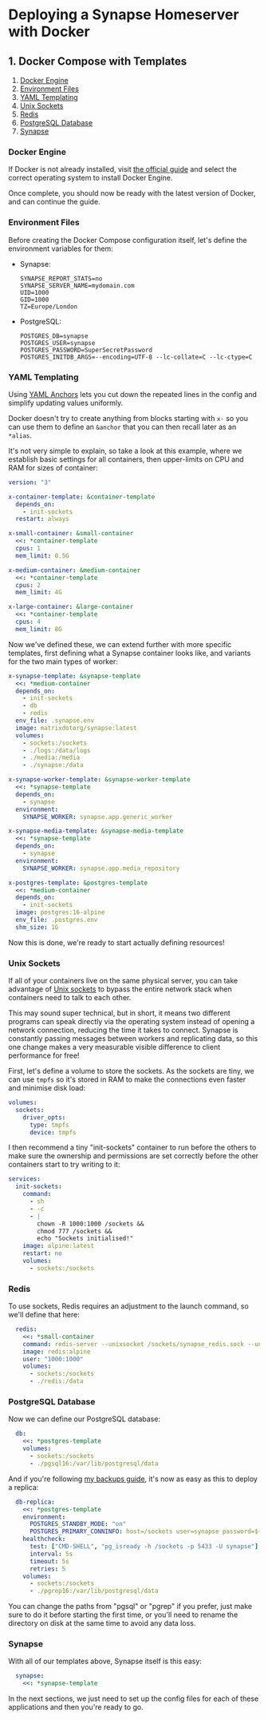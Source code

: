 # Deploying a Synapse Homeserver with Docker

## 1. Docker Compose with Templates

1. [Docker Engine](#docker-engine)
2. [Environment Files](#environment-files)
3. [YAML Templating](#yaml-templating)
4. [Unix Sockets](#unix-sockets)
5. [Redis](#redis)
6. [PostgreSQL Database](#postgresql-database)
7. [Synapse](#synapse)

### Docker Engine

If Docker is not already installed, visit [the official guide](https://docs.docker.com/engine/install/#supported-platforms)
and select the correct operating system to install Docker Engine.

Once complete, you should now be ready with the latest version of Docker, and can continue the guide.

### Environment Files

Before creating the Docker Compose configuration itself, let's define the environment variables for them:

- Synapse:

  ```ini,filepath=.synapse.env
  SYNAPSE_REPORT_STATS=no
  SYNAPSE_SERVER_NAME=mydomain.com
  UID=1000
  GID=1000
  TZ=Europe/London
  ```

- PostgreSQL:

  ```ini,filepath=.postgres.env
  POSTGRES_DB=synapse
  POSTGRES_USER=synapse
  POSTGRES_PASSWORD=SuperSecretPassword
  POSTGRES_INITDB_ARGS=--encoding=UTF-8 --lc-collate=C --lc-ctype=C
  ```

### YAML Templating

Using [YAML Anchors](https://yaml.org/spec/1.2.2/#3222-anchors-and-aliases) lets you cut down the
repeated lines in the config and simplify updating values uniformly.

Docker doesn't try to create anything from blocks starting with `x-` so you can use them to define
an `&anchor` that you can then recall later as an `*alias`.

It's not very simple to explain, so take a look at this example, where we establish basic settings
for all containers, then upper-limits on CPU and RAM for sizes of container:

```yaml,icon=.devicon-docker-plain,filepath=docker-compose.yml
version: "3"

x-container-template: &container-template
  depends_on:
    - init-sockets
  restart: always

x-small-container: &small-container
  <<: *container-template
  cpus: 1
  mem_limit: 0.5G

x-medium-container: &medium-container
  <<: *container-template
  cpus: 2
  mem_limit: 4G

x-large-container: &large-container
  <<: *container-template
  cpus: 4
  mem_limit: 8G
```

Now we've defined these, we can extend further with more specific templates, first defining what a
Synapse container looks like, and variants for the two main types of worker:

```yaml,icon=.devicon-docker-plain,filepath=docker-compose.yml
x-synapse-template: &synapse-template
  <<: *medium-container
  depends_on:
    - init-sockets
    - db
    - redis
  env_file: .synapse.env
  image: matrixdotorg/synapse:latest
  volumes:
    - sockets:/sockets
    - ./logs:/data/logs
    - ./media:/media
    - ./synapse:/data

x-synapse-worker-template: &synapse-worker-template
  <<: *synapse-template
  depends_on:
    - synapse
  environment:
    SYNAPSE_WORKER: synapse.app.generic_worker

x-synapse-media-template: &synapse-media-template
  <<: *synapse-template
  depends_on:
    - synapse
  environment:
    SYNAPSE_WORKER: synapse.app.media_repository

x-postgres-template: &postgres-template
  <<: *medium-container
  depends_on:
    - init-sockets
  image: postgres:16-alpine
  env_file: .postgres.env
  shm_size: 1G
```

Now this is done, we're ready to start actually defining resources!

### Unix Sockets

If all of your containers live on the same physical server, you can take advantage of [Unix sockets](https://en.wikipedia.org/wiki/Unix_domain_socket)
to bypass the entire network stack when containers need to talk to each other.

This may sound super technical, but in short, it means two different programs can speak directly
via the operating system instead of opening a network connection, reducing the time it takes to
connect. Synapse is constantly passing messages between workers and replicating data, so this one
change makes a very measurable visible difference to client performance for free!

First, let's define a volume to store the sockets. As the sockets are tiny, we can use `tmpfs` so
it's stored in RAM to make the connections even faster and minimise disk load:

```yaml,icon=.devicon-docker-plain,filepath=docker-compose.yml
volumes:
  sockets:
    driver_opts:
      type: tmpfs
      device: tmpfs
```

I then recommend a tiny "init-sockets" container to run before the others to make sure the ownership
and permissions are set correctly before the other containers start to try writing to it:

```yaml,icon=.devicon-docker-plain,filepath=docker-compose.yml
services:
  init-sockets:
    command:
      - sh
      - -c
      - |
        chown -R 1000:1000 /sockets &&
        chmod 777 /sockets &&
        echo "Sockets initialised!"
    image: alpine:latest
    restart: no
    volumes:
      - sockets:/sockets
```

### Redis

To use sockets, Redis requires an adjustment to the launch command, so we'll define that here:

```yaml,icon=.devicon-docker-plain,filepath=docker-compose.yml
  redis:
    <<: *small-container
    command: redis-server --unixsocket /sockets/synapse_redis.sock --unixsocketperm 660
    image: redis:alpine
    user: "1000:1000"
    volumes:
      - sockets:/sockets
      - ./redis:/data
```

### PostgreSQL Database

Now we can define our PostgreSQL database:

```yaml,icon=.devicon-docker-plain,filepath=docker-compose.yml
  db:
    <<: *postgres-template
    volumes:
      - sockets:/sockets
      - ./pgsql16:/var/lib/postgresql/data
```

And if you're following [my backups guide](../../postgres/backups/README.md), it's now as easy as
this to deploy a replica:

```yaml,icon=.devicon-docker-plain,filepath=docker-compose.yml
  db-replica:
    <<: *postgres-template
    environment:
      POSTGRES_STANDBY_MODE: "on"
      POSTGRES_PRIMARY_CONNINFO: host=/sockets user=synapse password=${SYNAPSE_PASSWORD}
    healthcheck:
      test: ["CMD-SHELL", "pg_isready -h /sockets -p 5433 -U synapse"]
      interval: 5s
      timeout: 5s
      retries: 5
    volumes:
      - sockets:/sockets
      - ./pgrep16:/var/lib/postgresql/data
```

You can change the paths from "pgsql" or "pgrep" if you prefer, just make sure to do it before
starting the first time, or you'll need to rename the directory on disk at the same time to avoid
any data loss.

### Synapse

With all of our templates above, Synapse itself is this easy:

```yaml,icon=.devicon-docker-plain,filepath=docker-compose.yml
  synapse:
    <<: *synapse-template
```

In the next sections, we just need to set up the config files for each of these applications and
then you're ready to go.
